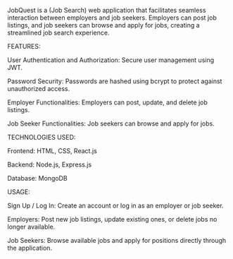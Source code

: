 JobQuest is a (Job Search) web application that facilitates seamless interaction between employers and job seekers. Employers can post job listings, and job seekers can browse and apply for jobs, creating a streamlined job search experience.





FEATURES:

User Authentication and Authorization: Secure user management using JWT.

Password Security: Passwords are hashed using bcrypt to protect against unauthorized access.

Employer Functionalities: Employers can post, update, and delete job listings.

Job Seeker Functionalities: Job seekers can browse and apply for jobs.




TECHNOLOGIES USED:

Frontend: HTML, CSS, React.js

Backend: Node.js, Express.js

Database: MongoDB



USAGE:

Sign Up / Log In: Create an account or log in as an employer or job seeker.

Employers: Post new job listings, update existing ones, or delete jobs no longer available.

Job Seekers: Browse available jobs and apply for positions directly through the application.
